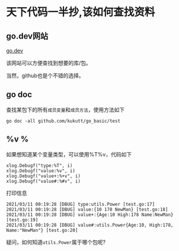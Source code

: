 # 天下代码一半抄,该如何查找资料

## go.dev网站
[go.dev](https://go.dev/)

该网站可以方便查找到想要的库/包。

当然，github也是个不错的选择。

## go doc
查找某包下的所有`成员变量`和`成员方法`，使用方法如下
```
go doc -all github.com/kukutt/go_basic/test 
```

## %v %
如果想知道某个变量类型，可以使用%T%v，代码如下
```
xlog.Debugf("type:%T", i)
xlog.Debugf("value:%v", i)
xlog.Debugf("value+:%+v", i)
xlog.Debugf("value#:%#v", i)
```
打印信息
```
2021/03/11 00:19:28 [DBUG] type:utils.Power [test.go:17]
2021/03/11 00:19:28 [DBUG] value:{10 178 NewMan} [test.go:18]
2021/03/11 00:19:28 [DBUG] value+:{Age:10 High:178 Name:NewMan} [test.go:19]
2021/03/11 00:19:28 [DBUG] value#:utils.Power{Age:10, High:178, Name:"NewMan"} [test.go:20]
```
疑问，如何知道`utils.Power`属于哪个包呢?
